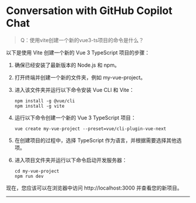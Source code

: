 # Conversation with GitHub Copilot Chat

> Q：使用vite创建一个新的vue3-ts项目的命令是什么？

以下是使用 Vite 创建一个新的 Vue 3 TypeScript 项目的步骤：

1. 确保已经安装了最新版本的 Node.js 和 npm。

1. 打开终端并创建一个新的文件夹，例如 my-vue-project。

1. 进入该文件夹并运行以下命令安装 Vue CLI 和 Vite：
    ```
    npm install -g @vue/cli
    npm install -g vite
    ```

1. 运行以下命令创建一个新的 Vue 3 TypeScript 项目：

    ```
    vue create my-vue-project --preset=vue/cli-plugin-vue-next
    ```

1. 在创建项目的过程中，选择 TypeScript 作为语言，并根据需要选择其他选项。

1. 进入项目文件夹并运行以下命令启动开发服务器：

    ```
    cd my-vue-project
    npm run dev
    ```

现在，您应该可以在浏览器中访问 http://localhost:3000 并查看您的新项目。

---
> 